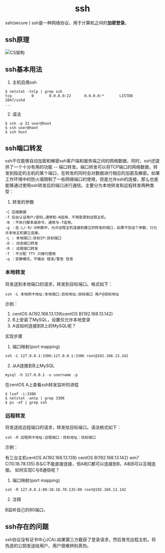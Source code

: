 <h1 style="text-align:center">ssh</h1>

ssh(secure )
ssh是一种网络协议，用于计算机之间的**加密登录**。

## ssh原理

![CS架构](E:\Box\img\ssh登录原理示意图.png)

## ssh基本用法

1. 主机启用ssh

```
$ netstat -tnlp | grep ssh
tcp         0       0.0.0.0:22      0.0.0.0:*       LISTEN      2047/sshd
...

```

2. 语法

```
$ ssh -p 22 user@hoot
$ ssh user@hoot
$ ssh host
```

## ssh端口转发

ssh不仅能够自动加密和解密ssh客户端和服务端之间的网络数据，同时，ssh还提供了一个十分有用的功能 -- 端口转发。端口转发可以将TCP端口的网络数据，转发到指定的主机的某个端口，在转发的同时会对数据进行相应的加密及解密。如果工作环境中的防火墙限制了一些网络端口的使用，但是允许ssh的连接，那么也是能够通过使用ssh转发后的端口进行通信。主要分为本地转发和远程转发两种类型：

1. 转发的参数

```ssh
-C 压缩数据
-f 后台认证用户/密码,通常和-N连用，不用登录到远程主机。
-N ：不执行脚本或命令，通常与-f连用。
-g ：在-L/-R/-D参数中，允许远程主机连接到建立的转发的端口，如果不加这个参数，只允许本地主机建立连接。
-L : 本地端口:目标IP:目标端口
-D : 动态端口转发
-R : 远程端口转发
-T ：不分配 TTY 只做代理用
-q ：安静模式，不输出 错误/警告 信息
```

### 本地转发

将发送到本地端口的请求，转发到目标端口。格式如下：

`ssh -L 本地网卡地址:本地端口:目标地址:目标端口 用户@目标地址`

示例：

1. centOS A(192.168.13.139)centOS B(192.168.13.142)
2. B上安装了MySQL，设置仅允许本地登录
3. A该如何连接到B上的MySQL呢？

实现步骤

1. 端口映射(port mapping)

`ssh -L 127.0.0.1:3306:127.0.0.1:3306 root@192.168.13.142`

2. 从A连接到B上MySQL

`mysql -h 127.0.0.1 -u username -p`

在centOS A上查看ssh转发监听的进程

```
$ lsof -i:3306
$ netstat -antp | grep 3306
$ ps -ef | grep ssh
```

### 远程转发

将发送给远程端口的请求，转发给目标端口。语法格式如下：

`ssh -R 远程网卡地址:远程端口：目标地址：目标端口`

示例：

有三台主机centOS A(192.168.13.139) centOS B(192.168.13.142) win7 C(10.18.78.135).B与C不能直接连接，但A和C都可以连接到B，A和B可以互相连接。
如何实现C与B通信呢？

1. 端口映射(port mapping)

`ssh -R 127.0.0.1:80:10.18.78.135:80 root@192.168.13.142`

2. 注释

B监听自己的80端口，

## ssh存在的问题

ssh协议没有证书中心(CA).如果第三方截获了登录请求，然后冒充远程主机，将伪造的公钥发送给用户，用户很难辨别真伪。